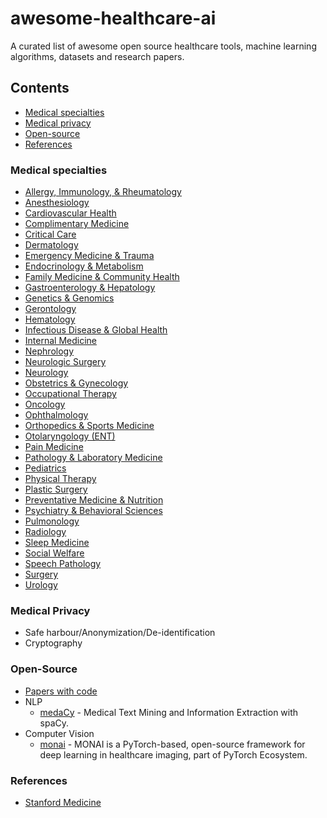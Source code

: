 # awesome-healthcare-ai
A curated list of awesome open source healthcare tools, machine learning algorithms, datasets and research papers.


## Contents

- [Medical specialties](#medical-specialties)
- [Medical privacy](#medical-privacy)
- [Open-source](#open-source)
- [References](#references)

### Medical specialties
  * [Allergy, Immunology, & Rheumatology](resources/medical-specialties/allergy-immunology-rheumatology.md)
  * [Anesthesiology](resources/medical-specialties/anesthesiology.md)
  * [Cardiovascular Health](resources/medical-specialties/cardiovascular-health.md)
  * [Complimentary Medicine](resources/medical-specialties/complimentary-medicine.md)
  * [Critical Care](resources/medical-specialties/critical-care-pulmonology.md)
  * [Dermatology](resources/medical-specialties/dermatology.md)
  * [Emergency Medicine & Trauma](resources/medical-specialties/emergency-medicine.md)
  * [Endocrinology & Metabolism](resources/medical-specialties/endocrinology.md)
  * [Family Medicine & Community Health](resources/medical-specialties/family-medicine.md)
  * [Gastroenterology & Hepatology](resources/medical-specialties/gastroenterology.md)
  * [Genetics & Genomics](resources/medical-specialties/genetics-genomics.md)
  * [Gerontology](resources/medical-specialties/gerontology.md)
  * [Hematology](resources/medical-specialties/hematology.md)
  * [Infectious Disease & Global Health](resources/medical-specialties/infectious-disease.md)
  * [Internal Medicine](resources/medical-specialties/internal-medicine.md)
  * [Nephrology](resources/medical-specialties/nephrology.md)
  * [Neurologic Surgery](resources/medical-specialties/neurologic-surgery.md)
  * [Neurology](resources/medical-specialties/neurology.md)
  * [Obstetrics & Gynecology](resources/medical-specialties/obstetrics-gynecology.md)
  * [Occupational Therapy](resources/medical-specialties/occupational-therapy.md)
  * [Oncology](resources/medical-specialties/oncology.md)
  * [Ophthalmology](resources/medical-specialties/ophthalmology.md)
  * [Orthopedics & Sports Medicine](resources/medical-specialties/orthopedics.md)
  * [Otolaryngology (ENT)](resources/medical-specialties/otolaryngology.md)
  * [Pain Medicine](resources/medical-specialties/anesthesiology.md)
  * [Pathology & Laboratory Medicine](resources/medical-specialties/pathology-laboratory.md)
  * [Pediatrics](resources/medical-specialties/pediatrics.md)
  * [Physical Therapy](resources/medical-specialties/physical-therapy.md)
  * [Plastic Surgery](resources/medical-specialties/plastic-surgery.md)
  * [Preventative Medicine & Nutrition](resources/medical-specialties/preventative-medicine.md)
  * [Psychiatry & Behavioral Sciences](resources/medical-specialties/psychiatry.md)
  * [Pulmonology](resources/medical-specialties/pulmonology.md)
  * [Radiology](resources/medical-specialties/radiology.md)
  * [Sleep Medicine](resources/medical-specialties/anesthesiology.md)
  * [Social Welfare](resources/medical-specialties/social-welfare.md)
  * [Speech Pathology](resources/medical-specialties/speech-pathology.md)
  * [Surgery](resources/medical-specialties/surgery.md)
  * [Urology](resources/medical-specialties/urology.md)
  
### Medical Privacy
  * Safe harbour/Anonymization/De-identification
  * Cryptography
  
### Open-Source
  * [Papers with code](https://paperswithcode.com/area/medical)
  * NLP
    - [medaCy](https://github.com/NLPatVCU/medaCy) - Medical Text Mining and Information Extraction with spaCy.
  * Computer Vision
    - [monai](https://github.com/Project-MONAI/MONAI) - MONAI is a PyTorch-based, open-source framework for deep learning in healthcare imaging, part of PyTorch Ecosystem.
### References
  * [Stanford Medicine](https://stanford.cloud-cme.com/default.aspx)
